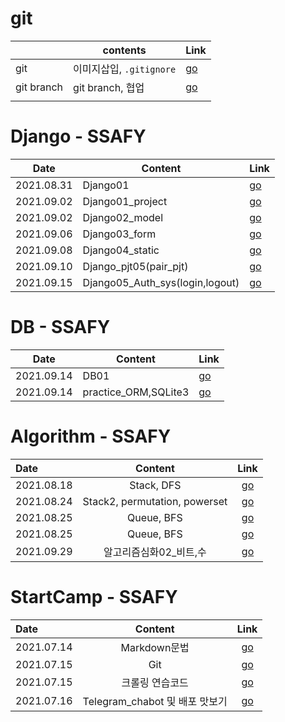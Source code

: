 # git

|            | contents                 | Link                      |
| ---------- | ------------------------ | ------------------------- |
| git        | 이미지삽입, `.gitignore` | [go](./정리/꿀팁.md)      |
| git branch | git branch, 협업         | [go](./정리/gitbranch.md) |
|            |                          |                           |

# Django - SSAFY

| Date       | Content        | Link                   |
| ---------- | -------------- | ---------------------- |
| 2021.08.31 | Django01       | [go](./정리/장고.md)   |
| 2021.09.02 | Django01_project | [go](./정리/210902_장고실습.md) |
| 2021.09.02 | Django02_model | [go](./정리/장고02.md) |
| 2021.09.06 | Django03_form | [go](./정리/장고03.md) |
| 2021.09.08 | Django04_static | [go](./정리/장고04.md) |
| 2021.09.10 | Django_pjt05(pair_pjt) | [go](./정리/장고_pjt05.md) |
| 2021.09.15 | Django05_Auth_sys(login,logout) | [go](./정리/장고05_01.md) |



# DB - SSAFY

| Date       | Content        | Link                   |
| ---------- | -------------- | ---------------------- |
| 2021.09.14 | DB01       | [go](./정리/DB01.md) |
| 2021.09.14 | practice_ORM,SQLite3       | [go](./정리/db_01_WS.md) |


# Algorithm - SSAFY

| Date       |            Content            |           Link          |
| :--------- | :---------------------------: | :-----------------------:|
| 2021.08.18 |          Stack, DFS           |   [go](./정리/stack.md)  |
| 2021.08.24 | Stack2, permutation, powerset |  [go](./정리/stack2.md)  |
| 2021.08.25 |          Queue, BFS           | [go](./정리/Queue,BFS.md)|
| 2021.08.25 |          Queue, BFS           | [go](./정리/Queue,BFS.md)|
| 2021.09.29 |          알고리즘심화02_비트,수         | [go](./정리/알고리즘심화02_start.md)|


# StartCamp - SSAFY 

| Date       |            Content             |               Link               |
| :--------- | :----------------------------: | :------------------------------: |
| 2021.07.14 |          Markdown문법          |   [go](./정리/markdown안내.md)   |
| 2021.07.15 |              Git               |       [go](./정리/git.md)        |
| 2021.07.15 |        크롤링 연습코드         |     [go](./python_crawling)      |
| 2021.07.16 | Telegram_chabot 및 배포 맛보기 | [go](./정리/telegram봇만들기.md) |

